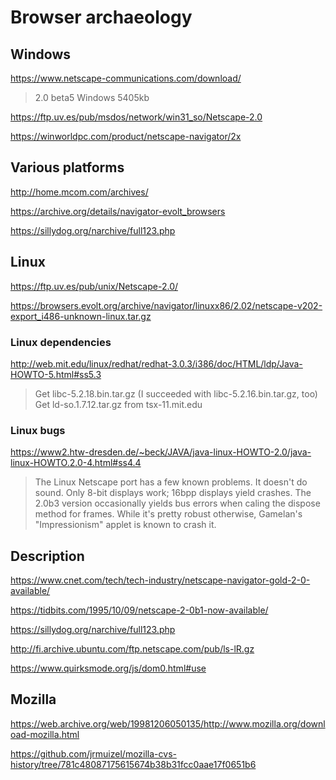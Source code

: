 # Browser archaeology

## Windows

https://www.netscape-communications.com/download/

> 2.0 beta5 Windows 5405kb

https://ftp.uv.es/pub/msdos/network/win31_so/Netscape-2.0

https://winworldpc.com/product/netscape-navigator/2x

## Various platforms

http://home.mcom.com/archives/

https://archive.org/details/navigator-evolt_browsers

https://sillydog.org/narchive/full123.php

## Linux

https://ftp.uv.es/pub/unix/Netscape-2.0/

https://browsers.evolt.org/archive/navigator/linuxx86/2.02/netscape-v202-export_i486-unknown-linux.tar.gz

### Linux dependencies

http://web.mit.edu/linux/redhat/redhat-3.0.3/i386/doc/HTML/ldp/Java-HOWTO-5.html#ss5.3

> Get libc-5.2.18.bin.tar.gz (I succeeded with libc-5.2.16.bin.tar.gz, too)
> Get ld-so.1.7.12.tar.gz from tsx-11.mit.edu

### Linux bugs

https://www2.htw-dresden.de/~beck/JAVA/java-linux-HOWTO-2.0/java-linux-HOWTO.2.0-4.html#ss4.4

> The Linux Netscape port has a few known problems. It doesn't do sound. Only 8-bit displays work; 16bpp displays yield crashes. The 2.0b3 version occasionally yields bus errors when caling the dispose method for frames. While it's pretty robust otherwise, Gamelan's "Impressionism" applet is known to crash it.

## Description

https://www.cnet.com/tech/tech-industry/netscape-navigator-gold-2-0-available/

https://tidbits.com/1995/10/09/netscape-2-0b1-now-available/

https://sillydog.org/narchive/full123.php

http://fi.archive.ubuntu.com/ftp.netscape.com/pub/ls-lR.gz

https://www.quirksmode.org/js/dom0.html#use

## Mozilla

https://web.archive.org/web/19981206050135/http://www.mozilla.org/download-mozilla.html

https://github.com/jrmuizel/mozilla-cvs-history/tree/781c48087175615674b38b31fcc0aae17f0651b6
